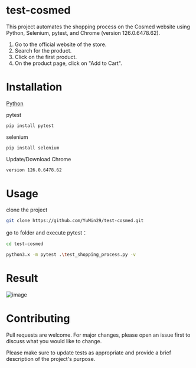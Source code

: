 # test-cosmed
This project automates the shopping process on the Cosmed website using Python, Selenium, pytest, and Chrome (version 126.0.6478.62).
1. Go to the official website of the store.
2. Search for the product.
3. Click on the first product.
4. On the product page, click on "Add to Cart".

# Installation
[Python](https://www.python.org/downloads/)

pytest
```bash
pip install pytest
```
selenium
```bash
pip install selenium
```
Update/Download Chrome
```bash
version 126.0.6478.62
```

# Usage
clone the project
```bash
git clone https://github.com/YuMin29/test-cosmed.git
```

go to folder and execute pytest：
```bash
cd test-cosmed

python3.x -m pytest .\test_shopping_process.py -v
```

# Result
![image](https://github.com/YuMin29/test-cosmed/assets/31217649/ef476777-0165-4c37-a638-84ad25ef93cd)


# Contributing
Pull requests are welcome. For major changes, please open an issue first to discuss what you would like to change.

Please make sure to update tests as appropriate and provide a brief description of the project's purpose.
